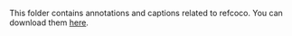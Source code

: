 This folder contains annotations and captions related to refcoco. You can download them [here](http://images.cocodataset.org/annotations/annotations_trainval2014.zip).
